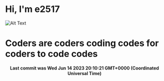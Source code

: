 # Hi, I'm e2517

![Alt Text](https://github.com/E2517/e2517/blob/master/images/background.gif)

# Coders are coders coding codes for coders to code codes

<h4 align="center">Last commit was Wed Jun 14 2023 20:10:21 GMT+0000 (Coordinated Universal Time)</h4>
